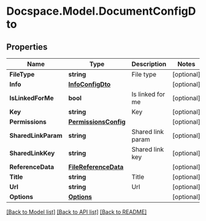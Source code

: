 # Docspace.Model.DocumentConfigDto

## Properties

Name | Type | Description | Notes
------------ | ------------- | ------------- | -------------
**FileType** | **string** | File type | [optional] 
**Info** | [**InfoConfigDto**](InfoConfigDto.md) |  | [optional] 
**IsLinkedForMe** | **bool** | Is linked for me | [optional] 
**Key** | **string** | Key | [optional] 
**Permissions** | [**PermissionsConfig**](PermissionsConfig.md) |  | [optional] 
**SharedLinkParam** | **string** | Shared link param | [optional] 
**SharedLinkKey** | **string** | Shared link key | [optional] 
**ReferenceData** | [**FileReferenceData**](FileReferenceData.md) |  | [optional] 
**Title** | **string** | Title | [optional] 
**Url** | **string** | Url | [optional] 
**Options** | [**Options**](Options.md) |  | [optional] 

[[Back to Model list]](../README.md#documentation-for-models) [[Back to API list]](../README.md#documentation-for-api-endpoints) [[Back to README]](../README.md)

